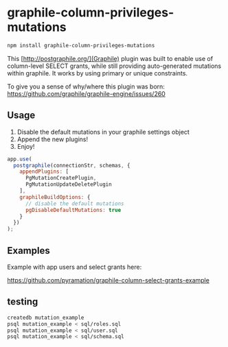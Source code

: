 # graphile-column-privileges-mutations 

```sh
npm install graphile-column-privileges-mutations 
```

This [http://postgraphile.org/](Graphile) plugin was built to enable use of column-level SELECT grants, while still providing auto-generated mutations within graphile. It works by using primary or unique constraints.

To give you a sense of why/where this plugin was born: https://github.com/graphile/graphile-engine/issues/260

## Usage

1. Disable the default mutations in your graphile settings object
2. Append the new plugins!
3. Enjoy!

```js
app.use(
  postgraphile(connectionStr, schemas, {
    appendPlugins: [
      PgMutationCreatePlugin,
      PgMutationUpdateDeletePlugin
    ],
    graphileBuildOptions: {
      // disable the default mutations
      pgDisableDefaultMutations: true
    }
  })
);
```

## Examples

Example with app users and select grants here:

https://github.com/pyramation/graphile-column-select-grants-example


## testing

```sh
createdb mutation_example
psql mutation_example < sql/roles.sql
psql mutation_example < sql/user.sql
psql mutation_example < sql/schema.sql
```
